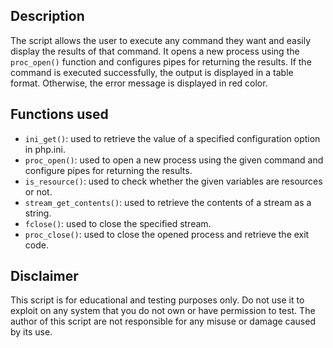 ## Description

The script allows the user to execute any command they want and easily display the results of that command. It opens a new process using the `proc_open()` function and configures pipes for returning the results. If the command is executed successfully, the output is displayed in a table format. Otherwise, the error message is displayed in red color.

## Functions used 

- `ini_get()`: used to retrieve the value of a specified configuration option in php.ini.
- `proc_open()`: used to open a new process using the given command and configure pipes for returning the results.
- `is_resource()`: used to check whether the given variables are resources or not.
- `stream_get_contents()`: used to retrieve the contents of a stream as a string.
- `fclose()`: used to close the specified stream.
- `proc_close()`: used to close the opened process and retrieve the exit code.

## Disclaimer
This script is for educational and testing purposes only. Do not use it to exploit on any system that you do not own or have permission to test. The author of this script are not responsible for any misuse or damage caused by its use.

